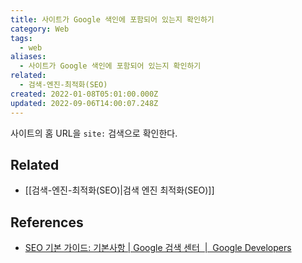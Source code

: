 ```yaml
---
title: 사이트가 Google 색인에 포함되어 있는지 확인하기
category: Web
tags:
  - web
aliases:
  - 사이트가 Google 색인에 포함되어 있는지 확인하기
related:
  - 검색-엔진-최적화(SEO)
created: 2022-01-08T05:01:00.000Z
updated: 2022-09-06T14:00:07.248Z
---
```


<Metadata />

사이트의 홈 URL을 `site:` 검색으로 확인한다.

## Related

- [[검색-엔진-최적화(SEO)|검색 엔진 최적화(SEO)]]

## References

- [SEO 기본 가이드: 기본사항 | Google 검색 센터  |  Google Developers](https://developers.google.com/search/docs/beginner/seo-starter-guide#determine-whether-your-site-is-in-googles-index)
